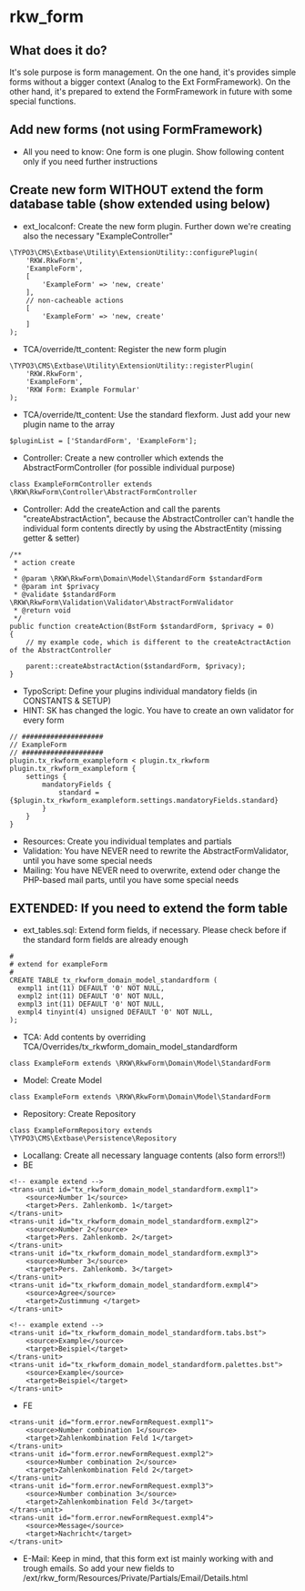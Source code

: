 # rkw_form
## What does it do?
It's sole purpose is form management. 
On the one hand, it's provides simple forms without a bigger context (Analog to the Ext FormFramework).
On the other hand, it's prepared to extend the FormFramework in future with some special functions.

## Add new forms (not using FormFramework)
* All you need to know: One form is one plugin. Show following content only if you need further instructions

## Create new form WITHOUT extend the form database table (show extended using below)
* ext_localconf: Create the new form plugin. Further down we're creating also the necessary "ExampleController"
```
\TYPO3\CMS\Extbase\Utility\ExtensionUtility::configurePlugin(
    'RKW.RkwForm',
    'ExampleForm',
    [
        'ExampleForm' => 'new, create'
    ],
    // non-cacheable actions
    [
        'ExampleForm' => 'new, create'
    ]
);
```       
* TCA/override/tt_content: Register the new form plugin
```
\TYPO3\CMS\Extbase\Utility\ExtensionUtility::registerPlugin(
    'RKW.RkwForm',
    'ExampleForm',
    'RKW Form: Example Formular'
);
```     
* TCA/override/tt_content: Use the standard flexform. Just add your new plugin name to the array
```
$pluginList = ['StandardForm', 'ExampleForm'];
``` 
* Controller: Create a new controller which extends the AbstractFormController (for possible individual purpose)
```
class ExampleFormController extends \RKW\RkwForm\Controller\AbstractFormController
``` 
* Controller: Add the createAction and call the parents "createAbstractAction", because the AbstractController can't handle the individual form contents directly by using the AbstractEntity (missing getter & setter) 
```
/**
 * action create
 *
 * @param \RKW\RkwForm\Domain\Model\StandardForm $standardForm
 * @param int $privacy
 * @validate $standardForm \RKW\RkwForm\Validation\Validator\AbstractFormValidator
 * @return void
 */
public function createAction(BstForm $standardForm, $privacy = 0)
{
    // my example code, which is different to the createActractAction of the AbstractController

    parent::createAbstractAction($standardForm, $privacy);
}
``` 
* TypoScript: Define your plugins individual mandatory fields (in CONSTANTS & SETUP)
* HINT: SK has changed the logic. You have to create an own validator for every form
```
// ####################
// ExampleForm
// ####################
plugin.tx_rkwform_exampleform < plugin.tx_rkwform
plugin.tx_rkwform_exampleform {
    settings {
        mandatoryFields {
            standard = {$plugin.tx_rkwform_exampleform.settings.mandatoryFields.standard}
        }
    }
}
``` 
* Resources: Create you individual templates and partials
* Validation: You have NEVER need to rewrite the AbstractFormValidator, until you have some special needs
* Mailing: You have NEVER need to overwrite, extend oder change the PHP-based mail parts, until you have some special needs


## EXTENDED: If you need to extend the form table
* ext_tables.sql: Extend form fields, if necessary. Please check before if the standard form fields are already enough
```
#
# extend for exampleForm 
#
CREATE TABLE tx_rkwform_domain_model_standardform (
  exmpl1 int(11) DEFAULT '0' NOT NULL,
  exmpl2 int(11) DEFAULT '0' NOT NULL,
  exmpl3 int(11) DEFAULT '0' NOT NULL,
  exmpl4 tinyint(4) unsigned DEFAULT '0' NOT NULL,
);
```
* TCA: Add contents by overriding TCA/Overrides/tx_rkwform_domain_model_standardform
```
class ExampleForm extends \RKW\RkwForm\Domain\Model\StandardForm
``` 
* Model: Create Model
```
class ExampleForm extends \RKW\RkwForm\Domain\Model\StandardForm
``` 
* Repository: Create Repository
```
class ExampleFormRepository extends \TYPO3\CMS\Extbase\Persistence\Repository
``` 
* Locallang: Create all necessary language contents (also form errors!!) 
* BE
```
<!-- example extend -->
<trans-unit id="tx_rkwform_domain_model_standardform.exmpl1">
    <source>Number 1</source>
    <target>Pers. Zahlenkomb. 1</target>
</trans-unit>
<trans-unit id="tx_rkwform_domain_model_standardform.exmpl2">
    <source>Number 2</source>
    <target>Pers. Zahlenkomb. 2</target>
</trans-unit>
<trans-unit id="tx_rkwform_domain_model_standardform.exmpl3">
    <source>Number 3</source>
    <target>Pers. Zahlenkomb. 3</target>
</trans-unit>
<trans-unit id="tx_rkwform_domain_model_standardform.exmpl4">
    <source>Agree</source>
    <target>Zustimmung </target>
</trans-unit>

<!-- example extend -->
<trans-unit id="tx_rkwform_domain_model_standardform.tabs.bst">
    <source>Example</source>
    <target>Beispiel</target>
</trans-unit>
<trans-unit id="tx_rkwform_domain_model_standardform.palettes.bst">
    <source>Example</source>
    <target>Beispiel</target>
</trans-unit>
``` 
* FE
```
<trans-unit id="form.error.newFormRequest.exmpl1">
    <source>Number combination 1</source>
    <target>Zahlenkombination Feld 1</target>
</trans-unit>
<trans-unit id="form.error.newFormRequest.exmpl2">
    <source>Number combination 2</source>
    <target>Zahlenkombination Feld 2</target>
</trans-unit>
<trans-unit id="form.error.newFormRequest.exmpl3">
    <source>Number combination 3</source>
    <target>Zahlenkombination Feld 3</target>
</trans-unit>
<trans-unit id="form.error.newFormRequest.exmpl4">
    <source>Message</source>
    <target>Nachricht</target>
</trans-unit>

``` 
* E-Mail: Keep in mind, that this form ext ist mainly working with and trough emails. So add your new fields to /ext/rkw_form/Resources/Private/Partials/Email/Details.html